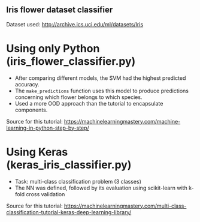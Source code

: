 ## Iris flower dataset classifier
Dataset used: http://archive.ics.uci.edu/ml/datasets/Iris

# Using only Python (iris_flower_classifier.py)
- After comparing different models, the SVM had the highest predicted accuracy.
- The `make_predictions` function uses this model to produce predictions concerning which flower belongs to which species.
- Used a more OOD approach than the tutorial to encapsulate components.

Source for this tutorial: https://machinelearningmastery.com/machine-learning-in-python-step-by-step/

# Using Keras (keras_iris_classifier.py)
- Task: multi-class classification problem (3 classes)
- The NN was defined, followed by its evaluation using scikit-learn with k-fold cross validation

Source for this tutorial: https://machinelearningmastery.com/multi-class-classification-tutorial-keras-deep-learning-library/